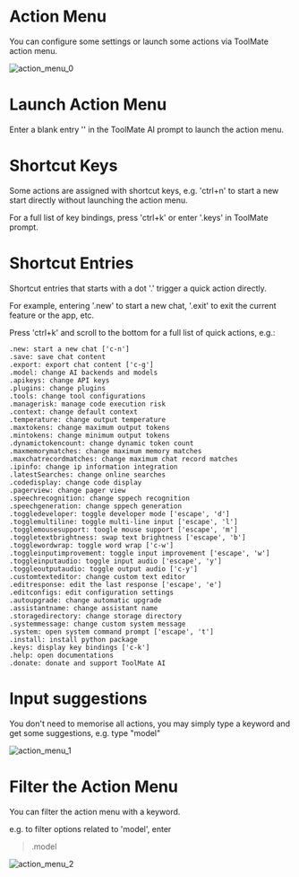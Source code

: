 # Action Menu

You can configure some settings or launch some actions via ToolMate action menu.

![action_menu_0](https://github.com/eliranwong/letmedoit/assets/25262722/5519d920-94db-4575-b66f-0f4a7549544e)

# Launch Action Menu

Enter a blank entry '' in the ToolMate AI prompt to launch the action menu.

# Shortcut Keys

Some actions are assigned with shortcut keys, e.g. 'ctrl+n' to start a new start directly without launching the action menu.

For a full list of key bindings, press 'ctrl+k' or enter '.keys' in ToolMate prompt.

# Shortcut Entries

Shortcut entries that starts with a dot '.' trigger a quick action directly.

For example, entering '.new' to start a new chat, '.exit' to exit the current feature or the app, etc.

Press 'ctrl+k' and scroll to the bottom for a full list of quick actions, e.g.:

```
.new: start a new chat ['c-n']
.save: save chat content
.export: export chat content ['c-g']
.model: change AI backends and models
.apikeys: change API keys
.plugins: change plugins
.tools: change tool configurations
.managerisk: manage code execution risk
.context: change default context
.temperature: change output temperature
.maxtokens: change maximum output tokens
.mintokens: change minimum output tokens
.dynamictokencount: change dynamic token count
.maxmemorymatches: change maximum memory matches
.maxchatrecordmatches: change maximum chat record matches
.ipinfo: change ip information integration
.latestSearches: change online searches
.codedisplay: change code display
.pagerview: change pager view
.speechrecognition: change sppech recognition
.speechgeneration: change sppech generation
.toggledeveloper: toggle developer mode ['escape', 'd']
.togglemultiline: toggle multi-line input ['escape', 'l']
.togglemousesupport: toogle mouse support ['escape', 'm']
.toggletextbrightness: swap text brightness ['escape', 'b']
.togglewordwrap: toggle word wrap ['c-w']
.toggleinputimprovement: toggle input improvement ['escape', 'w']
.toggleinputaudio: toggle input audio ['escape', 'y']
.toggleoutputaudio: toggle output audio ['c-y']
.customtexteditor: change custom text editor
.editresponse: edit the last response ['escape', 'e']
.editconfigs: edit configuration settings
.autoupgrade: change automatic upgrade
.assistantname: change assistant name
.storagedirectory: change storage directory
.systemmessage: change custom system message
.system: open system command prompt ['escape', 't']
.install: install python package
.keys: display key bindings ['c-k']
.help: open documentations
.donate: donate and support ToolMate AI
```

# Input suggestions

You don't need to memorise all actions, you may simply type a keyword and get some suggestions, e.g. type "model"

![action_menu_1](https://github.com/eliranwong/letmedoit/assets/25262722/0030aa56-8806-4ec7-b578-007202bc24ce)

# Filter the Action Menu

You can filter the action menu with a keyword.

e.g. to filter options related to 'model', enter

> .model

![action_menu_2](https://github.com/eliranwong/letmedoit/assets/25262722/4e552377-7568-49e6-88ad-c7c6dc3a984e)

